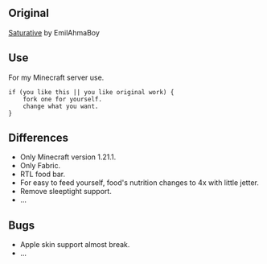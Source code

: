 ## Original

[Saturative](https://github.com/EmilAhmaBoy/saturative) by EmilAhmaBoy

## Use

For my Minecraft server use.

```
if (you like this || you like original work) {
    fork one for yourself.
    change what you want.
}
```

## Differences

- Only Minecraft version 1.21.1.
- Only Fabric.
- RTL food bar.
- For easy to feed yourself, food's nutrition changes to 4x with little jetter.
- Remove sleeptight support.
- ...

## Bugs

- Apple skin support almost break.
- ...
